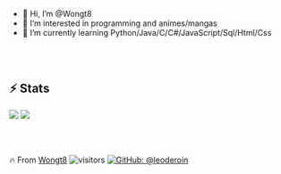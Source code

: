 - 👋 Hi, I’m @Wongt8
- 👀 I’m interested in programming and animes/mangas
- 🌱 I’m currently learning Python/Java/C/C#/JavaScript/Sql/Html/Css

</br></br>

## ⚡ Stats

<img  src="https://github-readme-stats.vercel.app/api?username=Wongt8&show_icons=true&theme=radical"/>

<img src="https://github-readme-stats.vercel.app/api/top-langs/?username=Wongt8&hide=javascript,html)"/>

</br></br>

🔥 From [Wongt8](https://github.com/Wongt8)
![visitors](https://visitor-badge.glitch.me/badge?page_id=Wongt8)
[![GitHub: @leoderoin](https://img.shields.io/github/followers/Wongt8?label=follow&style=social)](https://github.com/Wongt8)


<!---
Wongt8/Wongt8 is a ✨ special ✨ repository because its `README.md` (this file) appears on your GitHub profile.
You can click the Preview link to take a look at your changes.
--->
